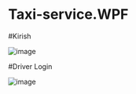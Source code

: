 # Taxi-service.WPF

#Kirish

![image](https://github.com/SamandarYigitaliyev/Taxi-service.WPF/assets/121451433/88db15f5-27de-47b0-aa8b-dd2f1d19f55d)

#Driver Login

![image](https://github.com/SamandarYigitaliyev/Taxi-service.WPF/assets/121451433/31ed28b3-b082-4518-a20a-edd57cdb8dcc)






